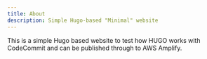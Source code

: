 ```yaml
---
title: About
description: Simple Hugo-based "Minimal" website
---
```


This is a simple Hugo based website to test how HUGO works with CodeCommit and can be published through to AWS Amplify.
